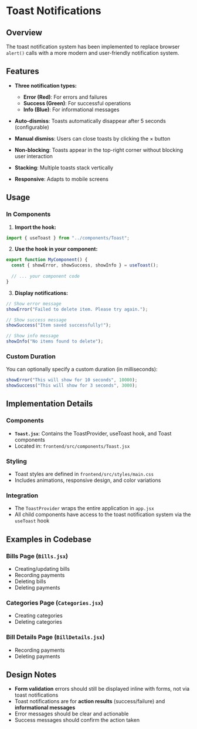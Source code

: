 # Toast Notifications

## Overview
The toast notification system has been implemented to replace browser `alert()` calls with a more modern and user-friendly notification system.

## Features
- **Three notification types:**
  - **Error (Red)**: For errors and failures
  - **Success (Green)**: For successful operations
  - **Info (Blue)**: For informational messages

- **Auto-dismiss**: Toasts automatically disappear after 5 seconds (configurable)
- **Manual dismiss**: Users can close toasts by clicking the × button
- **Non-blocking**: Toasts appear in the top-right corner without blocking user interaction
- **Stacking**: Multiple toasts stack vertically
- **Responsive**: Adapts to mobile screens

## Usage

### In Components

1. **Import the hook:**
```javascript
import { useToast } from "../components/Toast";
```

2. **Use the hook in your component:**
```javascript
export function MyComponent() {
  const { showError, showSuccess, showInfo } = useToast();
  
  // ... your component code
}
```

3. **Display notifications:**
```javascript
// Show error message
showError("Failed to delete item. Please try again.");

// Show success message
showSuccess("Item saved successfully!");

// Show info message
showInfo("No items found to delete");
```

### Custom Duration

You can optionally specify a custom duration (in milliseconds):

```javascript
showError("This will show for 10 seconds", 10000);
showSuccess("This will show for 3 seconds", 3000);
```

## Implementation Details

### Components
- **`Toast.jsx`**: Contains the ToastProvider, useToast hook, and Toast components
- Located in: `frontend/src/components/Toast.jsx`

### Styling
- Toast styles are defined in `frontend/src/styles/main.css`
- Includes animations, responsive design, and color variations

### Integration
- The `ToastProvider` wraps the entire application in `app.jsx`
- All child components have access to the toast notification system via the `useToast` hook

## Examples in Codebase

### Bills Page (`Bills.jsx`)
- Creating/updating bills
- Recording payments
- Deleting bills
- Deleting payments

### Categories Page (`Categories.jsx`)
- Creating categories
- Deleting categories

### Bill Details Page (`BillDetails.jsx`)
- Recording payments
- Deleting payments

## Design Notes

- **Form validation** errors should still be displayed inline with forms, not via toast notifications
- Toast notifications are for **action results** (success/failure) and **informational messages**
- Error messages should be clear and actionable
- Success messages should confirm the action taken
